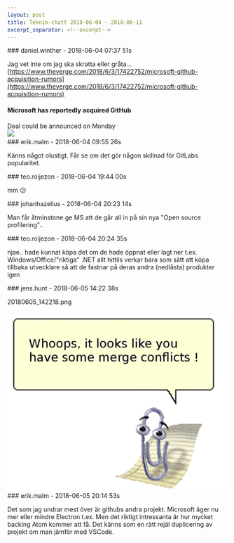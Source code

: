 ```yaml
---
layout: post
title: Teknik-chatt 2018-06-04 - 2018-06-11
excerpt_separator: <!--excerpt-->
---
```

<section class="message" markdown="1">
### daniel.winther - 2018-06-04 07:37 51s

Jag vet inte om jag ska skratta eller gråta...
[https://www.theverge.com/2018/6/3/17422752/microsoft-github-acquisition-rumors](https://www.theverge.com/2018/6/3/17422752/microsoft-github-acquisition-rumors)

<div class="attachment"><h4>Microsoft has reportedly acquired GitHub</h4><div class="text">Deal could be announced on Monday</div>
<a href="https://www.theverge.com/2018/6/3/17422752/microsoft-github-acquisition-rumors"><img src="https://cdn.vox-cdn.com/thumbor/0m-LgMD_8Df25knhBRnRg5iIICI=/0x138:1920x1143/fit-in/1200x630/cdn.vox-cdn.com/uploads/chorus_asset/file/7105443/microsoftloveslinux.0.jpg" fallback="Microsoft has reportedly acquired GitHub"/></a></div>
    
</section>
<section class="message" markdown="1">
### erik.malm - 2018-06-04 09:55 26s

Känns något olustigt. Får se om det gör någon skillnad för GitLabs popularitet.
</section>
<section class="message" markdown="1">
### teo.roijezon - 2018-06-04 19:44 00s

mm 😕
</section>
<section class="message" markdown="1">
### johanhazelius - 2018-06-04 20:23 14s

Man får åtminstone ge MS att de går all in på sin nya "Open source profilering"..
</section>
<section class="message" markdown="1">
### teo.roijezon - 2018-06-04 20:24 35s

njae.. hade kunnat köpa det om de hade öppnat eller lagt ner t.ex. Windows/Office/"riktiga" .NET
allt hittils verkar bara som sätt att köpa tillbaka utvecklare så att de fastnar på deras andra (nedlåsta) produkter igen
</section>
<section class="message" markdown="1">
### jens.hunt - 2018-06-05 14:22 38s

20180605_142218.png

<div class="imageblock">
<a href="/assets/blogAssets/FB1KHCBQC-20180605_142218.png">
<img alt="20180605_142218.png" src="/assets/blogAssets/thumbnail-FB1KHCBQC-20180605_142218.png"/>
</a></div>

     
</section>
<section class="message" markdown="1">
### erik.malm - 2018-06-05 20:14 53s

Det som jag undrar mest över är githubs andra projekt. Microsoft äger nu mer eller mindre Electron t.ex.
Men det riktigt intressanta är hur mycket backing Atom kommer att få. Det känns som en rätt rejäl duplicering av projekt om man jämför med VSCode.

<!--excerpt-->
</section>